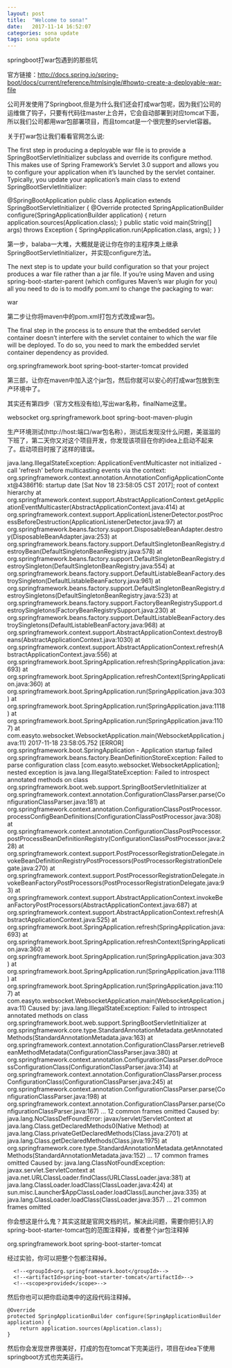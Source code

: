 ```yaml
---
layout: post
title:  "Welcome to sona!"
date:   2017-11-14 16:52:07
categories: sona update
tags: sona update
---
```

springboot打war包遇到的那些坑

官方链接：http://docs.spring.io/spring-boot/docs/current/reference/htmlsingle/#howto-create-a-deployable-war-file

公司开发使用了Springboot,但是为什么我们还会打成war包呢，因为我们公司的运维做了钩子，只要有代码往master上合并，它会自动部署到对应tomcat下面，所以我们公司都用war包部署项目，而且tomcat是一个很完整的servlet容器。

关于打war包让我们看看官网怎么说:

The first step in producing a deployable war file is to provide a SpringBootServletInitializer subclass and override its configure method. This makes use of Spring Framework’s Servlet 3.0 support and allows you to configure your application when it’s launched by the servlet container. Typically, you update your application’s main class to extend SpringBootServletInitializer:

@SpringBootApplication
public class Application extends SpringBootServletInitializer {
    @Override
    protected SpringApplicationBuilder configure(SpringApplicationBuilder application) {
        return application.sources(Application.class);
    }
    public static void main(String[] args) throws Exception {
        SpringApplication.run(Application.class, args);
    }
}

第一步，balaba一大堆，大概就是说让你在你的主程序类上继承SpringBootServletInitializer，并实现configure方法。

The next step is to update your build configuration so that your project produces a war file rather than a jar file. If you’re using Maven and using spring-boot-starter-parent (which configures Maven’s war plugin for you) all you need to do is to modify pom.xml to change the packaging to war:

<packaging>war</packaging>

第二步让你将maven中的pom.xml打包方式改成war包。

The final step in the process is to ensure that the embedded servlet container doesn’t interfere with the servlet container to which the war file will be deployed. To do so, you need to mark the embedded servlet container dependency as provided.

<dependency>
        <groupId>org.springframework.boot</groupId>
        <artifactId>spring-boot-starter-tomcat</artifactId>
        <scope>provided</scope>
</dependency>

第三部，让你在maven中加入这个jar包，然后你就可以安心的打成war包放到生产环境中了。

其实还有第四步（官方文档没有给),写出war名称，finalName这里。


<build>
     <finalName>websocket</finalName>
      <plugins>
          <plugin>
              <groupId>org.springframework.boot</groupId>
              <artifactId>spring-boot-maven-plugin</artifactId>
           </plugin>
      </plugins>
</build>

生产环境测试(http://host:端口/war包名称），测试后发现没什么问题，美滋滋的下班了，第二天你又对这个项目开发，你发现该项目在你的idea上启动不起来了。启动项目时报了这样的错误。

java.lang.IllegalStateException: ApplicationEventMulticaster not initialized - call 'refresh' before multicasting events via the context: org.springframework.context.annotation.AnnotationConfigApplicationContext@4386f16: startup date [Sat Nov 18 23:58:05 CST 2017]; root of context hierarchy
	at org.springframework.context.support.AbstractApplicationContext.getApplicationEventMulticaster(AbstractApplicationContext.java:414)
	at org.springframework.context.support.ApplicationListenerDetector.postProcessBeforeDestruction(ApplicationListenerDetector.java:97)
	at org.springframework.beans.factory.support.DisposableBeanAdapter.destroy(DisposableBeanAdapter.java:253)
	at org.springframework.beans.factory.support.DefaultSingletonBeanRegistry.destroyBean(DefaultSingletonBeanRegistry.java:578)
	at org.springframework.beans.factory.support.DefaultSingletonBeanRegistry.destroySingleton(DefaultSingletonBeanRegistry.java:554)
	at org.springframework.beans.factory.support.DefaultListableBeanFactory.destroySingleton(DefaultListableBeanFactory.java:961)
	at org.springframework.beans.factory.support.DefaultSingletonBeanRegistry.destroySingletons(DefaultSingletonBeanRegistry.java:523)
	at org.springframework.beans.factory.support.FactoryBeanRegistrySupport.destroySingletons(FactoryBeanRegistrySupport.java:230)
	at org.springframework.beans.factory.support.DefaultListableBeanFactory.destroySingletons(DefaultListableBeanFactory.java:968)
	at org.springframework.context.support.AbstractApplicationContext.destroyBeans(AbstractApplicationContext.java:1030)
	at org.springframework.context.support.AbstractApplicationContext.refresh(AbstractApplicationContext.java:556)
	at org.springframework.boot.SpringApplication.refresh(SpringApplication.java:693)
	at org.springframework.boot.SpringApplication.refreshContext(SpringApplication.java:360)
	at org.springframework.boot.SpringApplication.run(SpringApplication.java:303)
	at org.springframework.boot.SpringApplication.run(SpringApplication.java:1118)
	at org.springframework.boot.SpringApplication.run(SpringApplication.java:1107)
	at com.easyto.websocket.WebsocketApplication.main(WebsocketApplication.java:11)
2017-11-18 23:58:05.752 [ERROR] org.springframework.boot.SpringApplication - Application startup failed
org.springframework.beans.factory.BeanDefinitionStoreException: Failed to parse configuration class [com.easyto.websocket.WebsocketApplication]; nested exception is java.lang.IllegalStateException: Failed to introspect annotated methods on class org.springframework.boot.web.support.SpringBootServletInitializer
	at org.springframework.context.annotation.ConfigurationClassParser.parse(ConfigurationClassParser.java:181)
	at org.springframework.context.annotation.ConfigurationClassPostProcessor.processConfigBeanDefinitions(ConfigurationClassPostProcessor.java:308)
	at org.springframework.context.annotation.ConfigurationClassPostProcessor.postProcessBeanDefinitionRegistry(ConfigurationClassPostProcessor.java:228)
	at org.springframework.context.support.PostProcessorRegistrationDelegate.invokeBeanDefinitionRegistryPostProcessors(PostProcessorRegistrationDelegate.java:270)
	at org.springframework.context.support.PostProcessorRegistrationDelegate.invokeBeanFactoryPostProcessors(PostProcessorRegistrationDelegate.java:93)
	at org.springframework.context.support.AbstractApplicationContext.invokeBeanFactoryPostProcessors(AbstractApplicationContext.java:687)
	at org.springframework.context.support.AbstractApplicationContext.refresh(AbstractApplicationContext.java:525)
	at org.springframework.boot.SpringApplication.refresh(SpringApplication.java:693)
	at org.springframework.boot.SpringApplication.refreshContext(SpringApplication.java:360)
	at org.springframework.boot.SpringApplication.run(SpringApplication.java:303)
	at org.springframework.boot.SpringApplication.run(SpringApplication.java:1118)
	at org.springframework.boot.SpringApplication.run(SpringApplication.java:1107)
	at com.easyto.websocket.WebsocketApplication.main(WebsocketApplication.java:11)
Caused by: java.lang.IllegalStateException: Failed to introspect annotated methods on class org.springframework.boot.web.support.SpringBootServletInitializer
	at org.springframework.core.type.StandardAnnotationMetadata.getAnnotatedMethods(StandardAnnotationMetadata.java:163)
	at org.springframework.context.annotation.ConfigurationClassParser.retrieveBeanMethodMetadata(ConfigurationClassParser.java:380)
	at org.springframework.context.annotation.ConfigurationClassParser.doProcessConfigurationClass(ConfigurationClassParser.java:314)
	at org.springframework.context.annotation.ConfigurationClassParser.processConfigurationClass(ConfigurationClassParser.java:245)
	at org.springframework.context.annotation.ConfigurationClassParser.parse(ConfigurationClassParser.java:198)
	at org.springframework.context.annotation.ConfigurationClassParser.parse(ConfigurationClassParser.java:167)
	... 12 common frames omitted
Caused by: java.lang.NoClassDefFoundError: javax/servlet/ServletContext
	at java.lang.Class.getDeclaredMethods0(Native Method)
	at java.lang.Class.privateGetDeclaredMethods(Class.java:2701)
	at java.lang.Class.getDeclaredMethods(Class.java:1975)
	at org.springframework.core.type.StandardAnnotationMetadata.getAnnotatedMethods(StandardAnnotationMetadata.java:152)
	... 17 common frames omitted
Caused by: java.lang.ClassNotFoundException: javax.servlet.ServletContext
	at java.net.URLClassLoader.findClass(URLClassLoader.java:381)
	at java.lang.ClassLoader.loadClass(ClassLoader.java:424)
	at sun.misc.Launcher$AppClassLoader.loadClass(Launcher.java:335)
	at java.lang.ClassLoader.loadClass(ClassLoader.java:357)
	... 21 common frames omitted

你会想这是什么鬼？其实这就是官网文档的坑，解决此问题，需要你把引入的spring-boot-starter-tomcat包的范围注释掉，或者整个jar包注释掉

<dependency>
    <groupId>org.springframework.boot</groupId>
    <artifactId>spring-boot-starter-tomcat</artifactId>
    <!--<scope>provided</scope>-->
</dependency>

经过实验，你可以把整个包都注释掉。

<!--<dependency>-->
      <!--<groupId>org.springframework.boot</groupId>-->
      <!--<artifactId>spring-boot-starter-tomcat</artifactId>-->
      <!--<scope>provided</scope>-->
<!--</dependency>-->

然后你也可以把你启动类中的这段代码注释掉。

    @Override
    protected SpringApplicationBuilder configure(SpringApplicationBuilder application) {
        return application.sources(Application.class);
    }

然后你会发现世界很美好，打成的包在tomcat下完美运行，项目在idea下使用springboot方式也完美运行。
